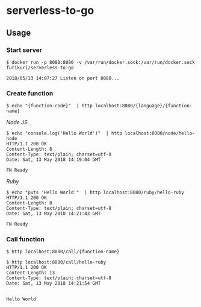 # serverless-to-go

## Usage

### Start server
```
$ docker run -p 8080:8080 -v /var/run/docker.sock:/var/run/docker.sock furikuri/serverless-to-go

2018/05/13 14:07:27 Listen on port 8080...
```

### Create function

```
$ echo "{function-code}"  | http localhost:8080/{language}/{function-name}
```

*Node JS*
```
$ echo "console.log('Hello World')"  | http localhost:8080/node/hello-node
HTTP/1.1 200 OK
Content-Length: 8
Content-Type: text/plain; charset=utf-8
Date: Sat, 13 May 2018 14:19:04 GMT

FN Ready
```

*Ruby*
```
$ echo "puts 'Hello World'"  | http localhost:8080/ruby/hello-ruby
HTTP/1.1 200 OK
Content-Length: 8
Content-Type: text/plain; charset=utf-8
Date: Sat, 13 May 2018 14:21:43 GMT

FN Ready
```

### Call function

```
$ http localhost:8080/call/{function-name}
```

```
$ http localhost:8080/call/hello-ruby
HTTP/1.1 200 OK
Content-Length: 13
Content-Type: text/plain; charset=utf-8
Date: Sat, 13 May 2018 14:21:54 GMT


Hello World
```